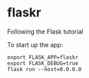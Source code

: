 # flaskr
Following the Flask tutorial

To start up the app:
```
export FLASK_APP=flaskr
export FLASK_DEBUG=true
flask run --host=0.0.0.0
```
